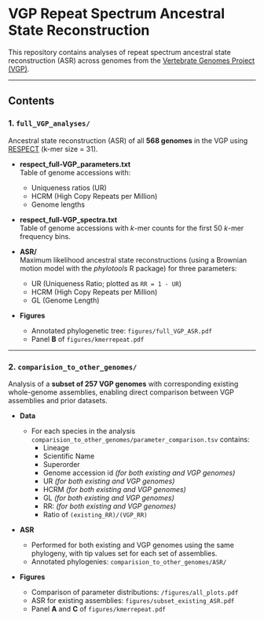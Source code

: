 # VGP Repeat Spectrum Ancestral State Reconstruction  

This repository contains analyses of repeat spectrum ancestral state reconstruction (ASR) across genomes from the [Vertebrate Genomes Project (VGP)](https://vertebrategenomesproject.org/).  

---

## Contents  

### 1. `full_VGP_analyses/`  
Ancestral state reconstruction (ASR) of all **568 genomes** in the VGP using [RESPECT](https://github.com/shahab-sarmashghi/RESPECT) (k-mer size = 31).  

- **respect_full-VGP_parameters.txt**  
  Table of genome accessions with:  
  - Uniqueness ratios (UR)  
  - HCRM (High Copy Repeats per Million)  
  - Genome lengths  

- **respect_full-VGP_spectra.txt**  
  Table of genome accessions with *k*-mer counts for the first 50 *k*-mer frequency bins.  

- **ASR/**  
  Maximum likelihood ancestral state reconstructions (using a Brownian motion model with the _phylotools_ R package) for three parameters:  
  - UR (Uniqueness Ratio; plotted as `RR = 1 - UR`)  
  - HCRM (High Copy Repeats per Million)
  - GL (Genome Length)  

- **Figures**  
  - Annotated phylogenetic tree: `figures/full_VGP_ASR.pdf`  
  - Panel **B** of `figures/kmerrepeat.pdf`  

---

### 2. `comparision_to_other_genomes/`  
Analysis of a **subset of 257 VGP genomes** with corresponding existing whole-genome assemblies, enabling direct comparison between VGP assemblies and prior datasets.  

- **Data**  
  - For each species in the analysis `comparision_to_other_genomes/parameter_comparison.tsv` contains:
    - Lineage
    - Scientific Name
    - Superorder
    - Genome accession id *(for both existing and VGP genomes)*
    - UR *(for both existing and VGP genomes)*
    - HCRM *(for both existing and VGP genomes)*
    - GL *(for both existing and VGP genomes)*
    - RR: *(for both existing and VGP genomes)*
    - Ratio of `(existing_RR)/(VGP_RR)`

- **ASR**  
  - Performed for both existing and VGP genomes using the same phylogeny, with tip values set for each set of assemblies.
  - Annotated phylogenies: `comparision_to_other_genomes/ASR/`  

- **Figures**  
  - Comparison of parameter distributions: `/figures/all_plots.pdf`
  - ASR for existing assemblies: `figures/subset_existing_ASR.pdf`  
  - Panel **A** and **C** of `figures/kmerrepeat.pdf`  
